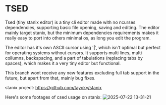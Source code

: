 # TSED
Tsed (tiny stanix editor) is a tiny cli editor made with no ncurses dependencies, supporting basic file opening, saving and editing.
The editor mainly target stanix, but the minimum dependencies requirements makes it really easy to port into others minimal os, as long you edit the program.

The editor has it's own ASCII cursor using '|', which isn't optimal but perfect for operating systems without cursors. It supports multi lines, multi collumns, backspacing, and a part of tabulations (replacing tabs by spaces), 
which makes it a very tiny editor but functional.

This branch wont receive any new features excluding full tab support in the future, but apart from that, mainly bug fixes.

stanix project: https://github.com/tayoky/stanix

Here's some footages of csed usage on stanix:
![2025-07-22 13-31-21](https://github.com/user-attachments/assets/00614caf-d276-4068-9b9b-3284742a19c1)
